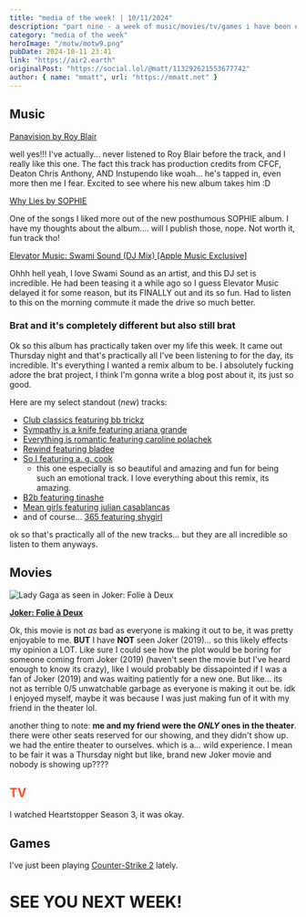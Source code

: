 ```yaml
---
title: "media of the week! | 10/11/2024"
description: "part nine - a week of music/movies/tv/games i have been enjoying throughout the past week!"
category: "media of the week"
heroImage: "/motw/motw9.png"
pubDate: 2024-10-11 23:41
link: "https://air2.earth"
originalPost: "https://social.lol/@matt/113292621553677742"
author: { name: "mmatt", url: "https://mmatt.net" }
---
```


## <span class="npf_color_ross">Music</span>

[Panavision by Roy Blair](https://cider.sh/share/song/1770781483)

well yes!!! I've actually... never listened to Roy Blair before the track, and I really like this one. The fact this track has production credits from CFCF, Deaton Chris Anthony, AND Instupendo like woah... he's tapped in, even more then me I fear. Excited to see where his new album takes him :D

[Why Lies by SOPHIE](https://cider.sh/share/song/1766808616)

One of the songs I liked more out of the new posthumous SOPHIE album. I have my thoughts about the album.... will I publish those, nope. Not worth it, fun track tho!

[Elevator Music: Swami Sound (DJ Mix) [Apple Music Exclusive]](https://music.apple.com/us/album/elevator-music-swami-sound-dj-mix/1772698910)

Ohhh hell yeah, I love Swami Sound as an artist, and this DJ set is incredible. He had been teasing it a while ago so I guess Elevator Music delayed it for some reason, but its FINALLY out and its so fun. Had to listen to this on the morning commute it made the drive so much better.

### Brat and it's completely different but also still brat

Ok so this album has practically taken over my life this week. It came out Thursday night and that's practically all I've been listening to for the day, its incredible. It's everything I wanted a remix album to be. I absolutely fucking adore the brat project, I think I'm gonna write a blog post about it, its just so good.

Here are my select standout (_new_) tracks:

- [Club classics featuring bb trickz](https://cider.sh/share/song/1767862946)
- [Sympathy is a knife featuring ariana grande](https://cider.sh/share/song/1767862948)
- [Everything is romantic featuring caroline polachek](https://cider.sh/share/song/1767862958)
- [Rewind featuring bladee](https://cider.sh/share/song/1767862963)
- [So I featuring a. g. cook](https://cider.sh/share/song/1767862966)
  - this one especially is so beautiful and amazing and fun for being such an emotional track. I love everything about this remix, its amazing.
- [B2b featuring tinashe](https://cider.sh/share/song/1767863300)
- [Mean girls featuring julian casablancas](https://cider.sh/share/song/1767863301)
- and of course... [365 featuring shygirl](https://cider.sh/share/song/1767863308)

ok so that's practically all of the new tracks... but they are all incredible so listen to them anyways.

## <span class="npf_color_chandler">Movies</span>

![Lady Gaga as seen in Joker: Folie à Deux](https://image.tmdb.org/t/p/original/kKoB5K5sd0gH6PKaETeHSwDEv2K.jpg)

[**Joker: Folie à Deux**](https://letterboxd.com/air2earth/film/joker-folie-a-deux/)

Ok, this movie is not _as_ bad as everyone is making it out to be, it was pretty enjoyable to me. **BUT** I have **NOT** seen Joker (2019)... so this likely effects my opinion a LOT. Like sure I could see how the plot would be boring for someone coming from Joker (2019) (haven't seen the movie but I've heard enough to know its crazy), like I would probably be dissapointed if I was a fan of Joker (2019) and was waiting patiently for a new one. But like... its not as terrible 0/5 unwatchable garbage as everyone is making it out be. idk I enjoyed myself, maybe it was because I was just making fun of it with my friend in the theater lol.

another thing to note: **me and my friend were the _ONLY_ ones in the theater**. there were other seats reserved for our showing, and they didn't show up. we had the entire theater to ourselves. which is a... wild experience. I mean to be fair it was a Thursday night but like, brand new Joker movie and nobody is showing up????

## <span style="color: #ff4930">TV</span>

I watched Heartstopper Season 3, it was okay.

## <span class="npf_color_monica">Games</span>

I've just been playing [Counter-Strike 2](https://store.steampowered.com/app/730/CounterStrike_2/) lately.

# <span class="npf_color_rachel">SEE YOU NEXT WEEK!</span>
